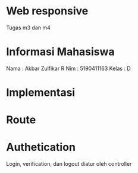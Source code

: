 # Web responsive
Tugas m3 dan m4

# Informasi Mahasiswa
Nama  : Akbar Zulfikar R
Nim   : 5190411163
Kelas : D

# Implementasi

# Route


# Authetication 
Login, verification, dan logout diatur oleh controller 






